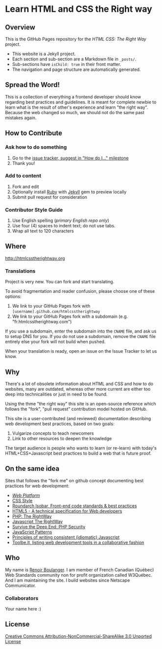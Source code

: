 # Learn HTML and CSS the Right way

## Overview

This is the GitHub Pages repository for the _HTML CSS: The Right Way_ project.

* This website is a Jekyll project.
* Each section and sub-section are a Markdown file in `_posts/`.
* Sub-sections have `isChild: true` in their front matter.
* The navigation and page structure are automatically generated.

## Spread the Word!

This is a collection of everything a frontend developer should know regarding best practices and guidelines. It is meant for complete newbie to learn what is the result of other's experience and learn "the right way". Because the web changed so much, we should not do the same past mistakes again.

## How to Contribute

### Ask how to do something
1. Go to the [issue tracker, suggest in "How do I..." milestone](https://github.com/renoirb/htmlcsstherightway/issues?milestone=1)
2. Thank you!

### Add to content
1. Fork and edit
2. Optionally install [Ruby](https://rvm.io/rvm/install/) with [Jekyll](https://github.com/mojombo/jekyll/) gem to preview locally
3. Submit pull request for consideration

### Contributor Style Guide

1. Use English spelling (*primary English repo only*)
2. Use four (4) spaces to indent text; do not use tabs.
3. Wrap all text to 120 characters


## Where

<http://htmlcsstherightway.org>

### Translations

Project is very new. You can fork and start translating.

To avoid fragmentation and reader confusion, please choose one of these options:

1. We link to your GitHub Pages fork with `[username].github.com/htmlcsstherightway`
2. We link to your GitHub Pages fork with a subdomain (e.g. "fr.htmlcsstherightway.com")

If you use a subdomain, enter the subdomain into the `CNAME` file, and ask us to setup DNS for you. If you do not use a subdomain, remove the `CNAME` file entirely else your fork will not build when pushed.

When your translation is ready, open an issue on the Issue Tracker to let us know.

## Why

There's a lot of obsolete information about HTML and CSS and how to do websites, many are outdated, whereas 
other more current are either too deep into technicalities or just in need to be found.

Using the thme "the right way" this site is an open-source reference which follows the "fork", "pull request" 
contribution model hosted on GitHub.

This site is a user-contributed (and reviewed) documentation describing web development best 
practices, based on two goals:

1. Vulgarize concepts to teach newcomers
2. Link to other resources to deepen the knowledge

The target audience is people who wants to learn (or re-learn) with today's 
HTML+CSS+Javascript best practices to build a web that is future proof.

## On the same idea
Sites that follows the "fork me" on github concept documenting best practices for web development:

* *[Web Platform](http://webplatform.org)*
* [CSS Style](https://github.com/byrichardpowell/CSS-Style)
* [Roundarch Isobar, Front-end code standards & best practices](http://isobar-idev.github.com/code-standards/)
* [HTML5 - A technical specification for Web developers](http://developers.whatwg.org/)
* [PHP: The RightWay](http://phptherightway.com)
* [Javascript The RightWay](http://jstherightway.com)
* [Survive the Deep End: PHP Security](http://phpsecurity.readthedocs.org/)
* [JavaScript Patterns](http://shichuan.github.com/javascript-patterns/)
* [Principles of writing consistent (idiomatic) Javascript](https://github.com/rwldrn/idiomatic.js)
* [Toolbe.lt, listing web development tools in a collaborative fashion](http://toolbe.lt/)

## Who

My name is [Renoir Boulanger](http://twitter.com/renoirb). I am member of French Canadian (Québec) Web Standards community non for profit organization called W3Québec. And I am maintaining the site. I build websites since Netscape Communicator.


### Collaborators

Your name here :)


## License

[Creative Commons Attribution-NonCommercial-ShareAlike 3.0 Unported License](http://creativecommons.org/licenses/by-nc-sa/3.0/)
